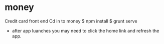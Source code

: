 # money
Credit card front end 
Cd in to money
$ npm install 
$ grunt serve 

- after app luanches you may need to click the home link and refresh the app. 
